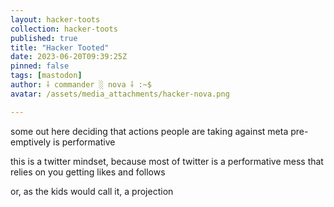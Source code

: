 ```yaml
---
layout: hacker-toots
collection: hacker-toots
published: true
title: "Hacker Tooted"
date: 2023-06-20T09:39:25Z
pinned: false
tags: [mastodon]
author: ⸸ commander ░ nova ⸸ :~$
avatar: /assets/media_attachments/hacker-nova.png

---
```


<p>some out here deciding that actions people are taking against meta pre-emptively is performative</p><p>this is a twitter mindset, because most of twitter is a performative mess that relies on you getting likes and follows</p><p>or, as the kids would call it, a projection</p>


